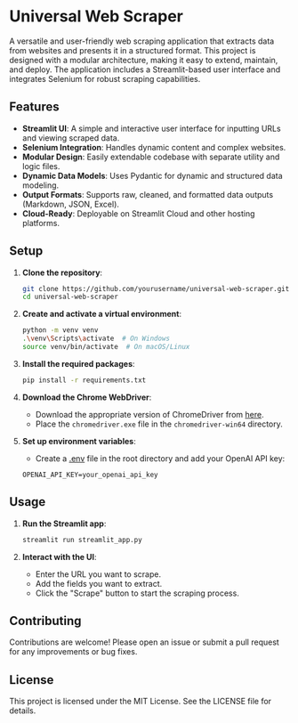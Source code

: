 # Universal Web Scraper

A versatile and user-friendly web scraping application that extracts data from websites and presents it in a structured format. This project is designed with a modular architecture, making it easy to extend, maintain, and deploy. The application includes a Streamlit-based user interface and integrates Selenium for robust scraping capabilities.

## Features

- **Streamlit UI**: A simple and interactive user interface for inputting URLs and viewing scraped data.
- **Selenium Integration**: Handles dynamic content and complex websites.
- **Modular Design**: Easily extendable codebase with separate utility and logic files.
- **Dynamic Data Models**: Uses Pydantic for dynamic and structured data modeling.
- **Output Formats**: Supports raw, cleaned, and formatted data outputs (Markdown, JSON, Excel).
- **Cloud-Ready**: Deployable on Streamlit Cloud and other hosting platforms.

## Setup

1. **Clone the repository**:
    ```sh
    git clone https://github.com/yourusername/universal-web-scraper.git
    cd universal-web-scraper
    ```

2. **Create and activate a virtual environment**:
    ```sh
    python -m venv venv
    .\venv\Scripts\activate  # On Windows
    source venv/bin/activate  # On macOS/Linux
    ```

3. **Install the required packages**:
    ```sh
    pip install -r requirements.txt
    ```

4. **Download the Chrome WebDriver**:
    - Download the appropriate version of ChromeDriver from [here](https://sites.google.com/a/chromium.org/chromedriver/downloads).
    - Place the `chromedriver.exe` file in the `chromedriver-win64` directory.

5. **Set up environment variables**:
    - Create a [.env](http://_vscodecontentref_/2) file in the root directory and add your OpenAI API key:
    ```env
    OPENAI_API_KEY=your_openai_api_key
    ```

## Usage

1. **Run the Streamlit app**:
    ```sh
    streamlit run streamlit_app.py
    ```

2. **Interact with the UI**:
    - Enter the URL you want to scrape.
    - Add the fields you want to extract.
    - Click the "Scrape" button to start the scraping process.

## Contributing

Contributions are welcome! Please open an issue or submit a pull request for any improvements or bug fixes.

## License

This project is licensed under the MIT License. See the LICENSE file for details.